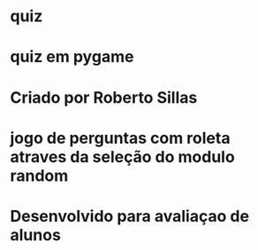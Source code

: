 # quiz
# quiz em pygame
# Criado por Roberto Sillas

# jogo de perguntas com roleta atraves da seleção do modulo random
# Desenvolvido para avaliaçao de alunos
